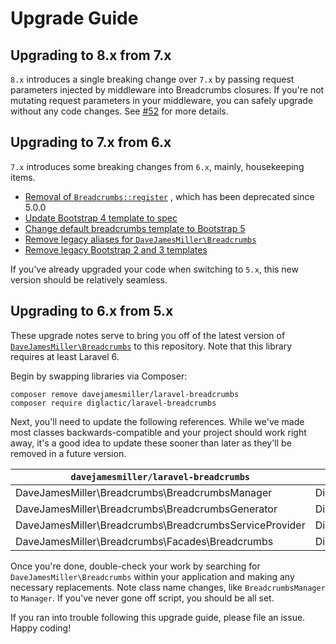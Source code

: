 # Upgrade Guide

## Upgrading to 8.x from 7.x

`8.x` introduces a single breaking change over `7.x` by passing request parameters injected by middleware into
Breadcrumbs closures. If you're not mutating request parameters in your middleware, you can safely upgrade without any
code changes. See [#52](https://github.com/diglactic/laravel-breadcrumbs/pull/52) for more details.

## Upgrading to 7.x from 6.x

`7.x` introduces some breaking changes from `6.x`, mainly, housekeeping items.

- [Removal of `Breadcrumbs::register`](https://github.com/diglactic/laravel-breadcrumbs/commit/68cd2209ffdde5eb9f447a399287dc2196429a1f)
  , which has been deprecated since 5.0.0
- [Update Bootstrap 4 template to spec](https://github.com/diglactic/laravel-breadcrumbs/commit/4a9edc6bb3a2e1ce9fc443e170666d3724a78c4c)
- [Change default breadcrumbs template to Bootstrap 5](https://github.com/diglactic/laravel-breadcrumbs/commit/0e22a48369969980c486645a9a187d8d3838961d#diff-2dd665476127636ab1abf77af6e994805fbe299b088c22dfee9db992896c7723L28)
- [Remove legacy aliases for `DaveJamesMiller\Breadcrumbs`](https://github.com/diglactic/laravel-breadcrumbs/commit/410a67c33a2f438d42627e048d5cdf0551587cfb)
- [Remove legacy Bootstrap 2 and 3 templates](https://github.com/diglactic/laravel-breadcrumbs/commit/2aeacfaa33f3b13400be0bdf3bb2357f7b78548c)

If you've already upgraded your code when switching to `5.x`, this new version should be relatively seamless.

## Upgrading to 6.x from 5.x

These upgrade notes serve to bring you off of the latest version
of [`DaveJamesMiller\Breadcrumbs`](https://github.com/davejamesmiller/laravel-breadcrumbs)
to this repository. Note that this library requires at least Laravel 6.

Begin by swapping libraries via Composer:

```shell script
composer remove davejamesmiller/laravel-breadcrumbs
composer require diglactic/laravel-breadcrumbs
```

Next, you'll need to update the following references. While we've made most classes backwards-compatible and your
project should work right away, it's a good idea to update these sooner than later as they'll be removed in a future
version.

| `davejamesmiller/laravel-breadcrumbs`                  | `diglactic/laravel-breadcrumbs`       |
|--------------------------------------------------------|---------------------------------------|
| DaveJamesMiller\Breadcrumbs\BreadcrumbsManager         | Diglactic\Breadcrumbs\Manager         |
| DaveJamesMiller\Breadcrumbs\BreadcrumbsGenerator       | Diglactic\Breadcrumbs\Generator       |
| DaveJamesMiller\Breadcrumbs\BreadcrumbsServiceProvider | Diglactic\Breadcrumbs\ServiceProvider |
| DaveJamesMiller\Breadcrumbs\Facades\Breadcrumbs        | Diglactic\Breadcrumbs\Breadcrumbs     |

Once you're done, double-check your work by searching for `DaveJamesMiller\Breadcrumbs` within your application and
making any necessary replacements. Note class name changes, like `BreadcrumbsManager` to `Manager`. If you've never gone
off script, you should be all set.

If you ran into trouble following this upgrade guide, please file an issue. Happy coding!
